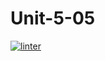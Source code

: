 # Unit-5-05
 [![linter](https://github.com/Tanush-gautam/Unit-5-05/workflows/linter/badge.svg)](https://github.com/marketplace/actions/super-linter)    

